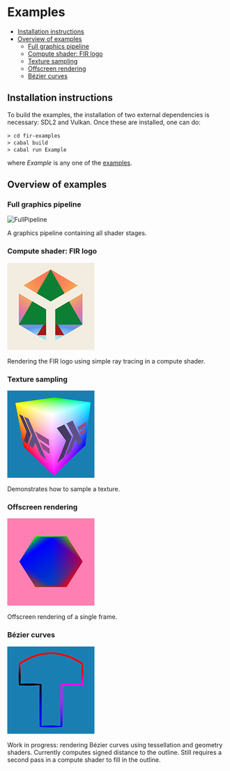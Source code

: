 
# Examples

* [Installation instructions](#installation)
* [Overview of examples](#overview)
  - [Full graphics pipeline](#fullpipeline)
  - [Compute shader: FIR logo](#compute)
  - [Texture sampling](#texture)
  - [Offscreen rendering](#offscreen)
  - [Bézier curves](#bezier)


<a name="installation"></a>
## Installation instructions
To build the examples, the installation of two external dependencies is necessary: SDL2 and Vulkan.
Once these are installed, one can do:

```
> cd fir-examples
> cabal build
> cabal run Example
```

where *Example* is any one of the [examples](#overview).

<a name="overview"></a>
## Overview of examples

<a name="fullpipeline"></a>
### Full graphics pipeline
![FullPipeline](../img/fullpipeline.png)

A graphics pipeline containing all shader stages.

<a name="compute"></a>
### Compute shader: FIR logo
![Compute](../img/compute.png)

Rendering the FIR logo using simple ray tracing in a compute shader.

<a name="texture"></a>
### Texture sampling
![Texture](../img/texture.png)

Demonstrates how to sample a texture.

<a name="offscreen"></a>
### Offscreen rendering
![Offscreen](../img/offscreen.png)

Offscreen rendering of a single frame.

<a name="bezier"></a>
### Bézier curves
![Bezier](../img/bezier.png)

Work in progress: rendering Bézier curves using tessellation and geometry shaders.
Currently computes signed distance to the outline. Still requires a second pass in a compute shader to fill in the outline.
